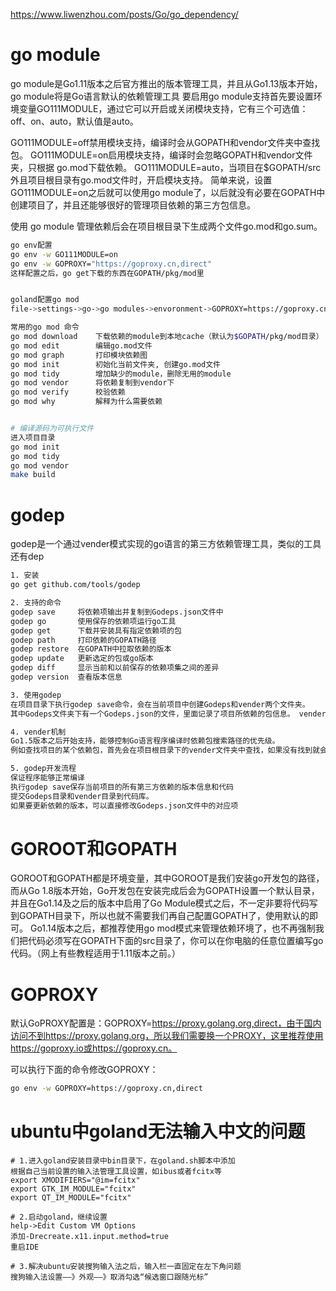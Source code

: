 https://www.liwenzhou.com/posts/Go/go_dependency/
# go module
go module是Go1.11版本之后官方推出的版本管理工具，并且从Go1.13版本开始，go module将是Go语言默认的依赖管理工具
要启用go module支持首先要设置环境变量GO111MODULE，通过它可以开启或关闭模块支持，它有三个可选值：off、on、auto，默认值是auto。

GO111MODULE=off禁用模块支持，编译时会从GOPATH和vendor文件夹中查找包。
GO111MODULE=on启用模块支持，编译时会忽略GOPATH和vendor文件夹，只根据 go.mod下载依赖。
GO111MODULE=auto，当项目在$GOPATH/src外且项目根目录有go.mod文件时，开启模块支持。
简单来说，设置GO111MODULE=on之后就可以使用go module了，以后就没有必要在GOPATH中创建项目了，并且还能够很好的管理项目依赖的第三方包信息。

使用 go module 管理依赖后会在项目根目录下生成两个文件go.mod和go.sum。
```bash
go env配置
go env -w GO111MODULE=on
go env -w GOPROXY="https://goproxy.cn,direct"
这样配置之后，go get下载的东西在GOPATH/pkg/mod里


goland配置go mod
file->settings->go->go modules->envoronment->GOPROXY=https://goproxy.cn或者

常用的go mod 命令
go mod download    下载依赖的module到本地cache（默认为$GOPATH/pkg/mod目录）
go mod edit        编辑go.mod文件
go mod graph       打印模块依赖图
go mod init        初始化当前文件夹, 创建go.mod文件
go mod tidy        增加缺少的module，删除无用的module
go mod vendor      将依赖复制到vendor下
go mod verify      校验依赖
go mod why         解释为什么需要依赖


# 编译源码为可执行文件
进入项目目录
go mod init
go mod tidy
go mod vendor
make build
```

# godep
godep是一个通过vender模式实现的go语言的第三方依赖管理工具，类似的工具还有dep
```bash
1. 安装
go get github.com/tools/godep

2. 支持的命令
godep save     将依赖项输出并复制到Godeps.json文件中
godep go       使用保存的依赖项运行go工具
godep get      下载并安装具有指定依赖项的包
godep path     打印依赖的GOPATH路径
godep restore  在GOPATH中拉取依赖的版本
godep update   更新选定的包或go版本
godep diff     显示当前和以前保存的依赖项集之间的差异
godep version  查看版本信息

3. 使用godep
在项目目录下执行godep save命令，会在当前项目中创建Godeps和vender两个文件夹。
其中Godeps文件夹下有一个Godeps.json的文件，里面记录了项目所依赖的包信息。 vender文件夹下是项目依赖的包的源代码文件

4. vender机制
Go1.5版本之后开始支持，能够控制Go语言程序编译时依赖包搜索路径的优先级。
例如查找项目的某个依赖包，首先会在项目根目录下的vender文件夹中查找，如果没有找到就会去$GOAPTH/src目录下查找

5. godep开发流程
保证程序能够正常编译
执行godep save保存当前项目的所有第三方依赖的版本信息和代码
提交Godeps目录和vender目录到代码库。
如果要更新依赖的版本，可以直接修改Godeps.json文件中的对应项
```
# GOROOT和GOPATH
GOROOT和GOPATH都是环境变量，其中GOROOT是我们安装go开发包的路径，而从Go 1.8版本开始，Go开发包在安装完成后会为GOPATH设置一个默认目录，并且在Go1.14及之后的版本中启用了Go Module模式之后，不一定非要将代码写到GOPATH目录下，所以也就不需要我们再自己配置GOPATH了，使用默认的即可。
Go1.14版本之后，都推荐使用go mod模式来管理依赖环境了，也不再强制我们把代码必须写在GOPATH下面的src目录了，你可以在你电脑的任意位置编写go代码。（网上有些教程适用于1.11版本之前。）

# GOPROXY
默认GoPROXY配置是：GOPROXY=https://proxy.golang.org,direct，由于国内访问不到https://proxy.golang.org，所以我们需要换一个PROXY，这里推荐使用https://goproxy.io或https://goproxy.cn。

可以执行下面的命令修改GOPROXY：
```bash
go env -w GOPROXY=https://goproxy.cn,direct
```

# ubuntu中goland无法输入中文的问题
```
# 1.进入goland安装目录中bin目录下，在goland.sh脚本中添加
根据自己当前设置的输入法管理工具设置，如ibus或者fcitx等
export XMODIFIERS="@im=fcitx"
export GTK_IM_MODULE="fcitx"
export QT_IM_MODULE="fcitx"

# 2.启动goland，继续设置
help->Edit Custom VM Options
添加-Drecreate.x11.input.method=true
重启IDE

# 3.解决ubuntu安装搜狗输入法之后，输入栏一直固定在左下角问题
搜狗输入法设置——》外观——》取消勾选“候选窗口跟随光标”
```
